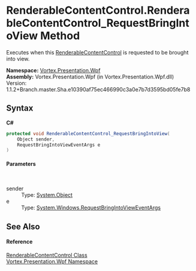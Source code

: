 # RenderableContentControl.RenderableContentControl_RequestBringIntoView Method 
 

Executes when this <a href="T_Vortex_Presentation_Wpf_RenderableContentControl.md">RenderableContentControl</a> is requested to be brought into view.

**Namespace:**&nbsp;<a href="N_Vortex_Presentation_Wpf.md">Vortex.Presentation.Wpf</a><br />**Assembly:**&nbsp;Vortex.Presentation.Wpf (in Vortex.Presentation.Wpf.dll) Version: 1.1.2+Branch.master.Sha.e10390af75ec466990c3a0e7b7d3595bd05fe7b8

## Syntax

**C#**<br />
``` C#
protected void RenderableContentControl_RequestBringIntoView(
	Object sender,
	RequestBringIntoViewEventArgs e
)
```


#### Parameters
&nbsp;<dl><dt>sender</dt><dd>Type: <a href="http://msdn2.microsoft.com/en-us/library/e5kfa45b" target="_blank">System.Object</a><br /></dd><dt>e</dt><dd>Type: <a href="http://msdn2.microsoft.com/en-us/library/ms589720" target="_blank">System.Windows.RequestBringIntoViewEventArgs</a><br /></dd></dl>

## See Also


#### Reference
<a href="T_Vortex_Presentation_Wpf_RenderableContentControl.md">RenderableContentControl Class</a><br /><a href="N_Vortex_Presentation_Wpf.md">Vortex.Presentation.Wpf Namespace</a><br />
